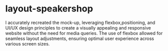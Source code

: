 # layout-speakershop

I accurately recreated the mock-up, leveraging flexbox,positioning, and UI/UX design principles to create a visually appealing and responsive website without the need for media queries. The use of flexbox allowed for seamless layout adjustments, ensuring optimal user experience across various screen sizes.
